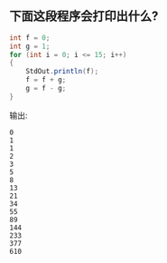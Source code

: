 ## 下面这段程序会打印出什么?
```java
int f = 0;
int g = 1;
for (int i = 0; i <= 15; i++)
{
    StdOut.println(f);
    f = f + g;
    g = f - g;
}
```
输出:
```
0
1
1
2
3
5
8
13
21
34
55
89
144
233
377
610
```